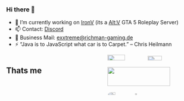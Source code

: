 ### Hi there 👋

- 🔭 I’m currently working on [IronV](https://github.com/Iron-V) (its a [Alt:V](https://altv.mp/#/) GTA 5 Roleplay Server)
- 📫 Contact: [Discord](https://discord.com/users/396472444388376577)
- 📧 Business Mail: [exxtreme@richman-gaming.de](mailto:exxtreme@richman-gaming.de?subject=[GitHub]%20Source%20Han%20Sans)
- ⚡ “Java is to JavaScript what car is to Carpet.” – Chris Heilmann

<!--
**ExXTreMe315/ExXTreMe315** is a ✨ _special_ ✨ repository because its `README.md` (this file) appears on your GitHub profile.

Here are some ideas to get you started:

- 🌱 I’m currently learning ...
- 👯 I’m looking to collaborate on ...
- 🤔 I’m looking for help with ...
- 💬 Ask me about ...
- 😄 Pronouns: ...

-->



<div style="display: flex; flex-wrap: wrap; justify-content: space-between;">
  <h2>Thats me</h2>
  <div style="width: 46%;">
    <img width="45%" src="https://github-readme-stats.vercel.app/api?username=ExXTreMe315&show_icons=true&theme=codeSTACKr" />
    <img width="40%" src="https://github-readme-stats.vercel.app/api/top-langs/?username=ExXTreMe315&theme=codeSTACKr&layout=compact" />
    <img width="85%" src="https://github-readme-activity-graph.vercel.app/graph?username=ExXTreMe315&theme=github-compact"/>
    <img width="30%" src="https://dcbadge.vercel.app/api/server/ironv?theme=gray" style="border-radius: 15px"/>
    <img width="15%" src="https://komarev.com/ghpvc/?username=ExXTreMe315&color=grey"/>
  </div>
</div>
